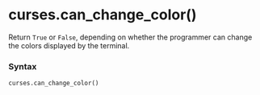 # curses.can_change_color()

Return `True` or `False`, depending on whether the programmer can change the colors displayed by the terminal.

### Syntax

```python
curses.can_change_color()
```